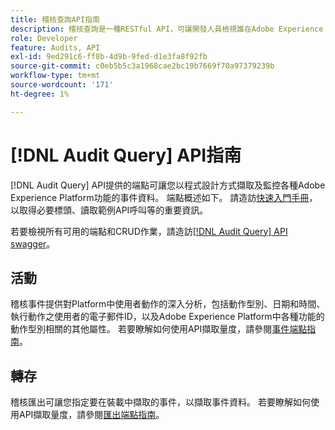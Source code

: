 ```yaml
---
title: 稽核查詢API指南
description: 稽核查詢是一種RESTful API，可讓開發人員檢視誰在Adobe Experience Platform中執行了哪些動作。
role: Developer
feature: Audits, API
exl-id: 9ed291c6-ff8b-4d9b-9fed-d1e3fa8f92fb
source-git-commit: c0eb5b5c3a1968cae2bc19b7669f70a97379239b
workflow-type: tm+mt
source-wordcount: '171'
ht-degree: 1%

---
```


# [!DNL Audit Query] API指南

[!DNL Audit Query] API提供的端點可讓您以程式設計方式擷取及監控各種Adobe Experience Platform功能的事件資料。 端點概述如下。 請造訪[快速入門手冊](./getting-started.md)，以取得必要標頭、讀取範例API呼叫等的重要資訊。

若要檢視所有可用的端點和CRUD作業，請造訪[[!DNL Audit Query] API swagger](https://www.adobe.io/experience-platform-apis/references/audit-query/)。

## 活動

稽核事件提供對Platform中使用者動作的深入分析，包括動作型別、日期和時間、執行動作之使用者的電子郵件ID，以及Adobe Experience Platform中各種功能的動作型別相關的其他屬性。 若要瞭解如何使用API擷取量度，請參閱[事件端點指南](./events.md)。

## 轉存

稽核匯出可讓您指定要在裝載中擷取的事件，以擷取事件資料。 若要瞭解如何使用API擷取量度，請參閱[匯出端點指南](./export.md)。
